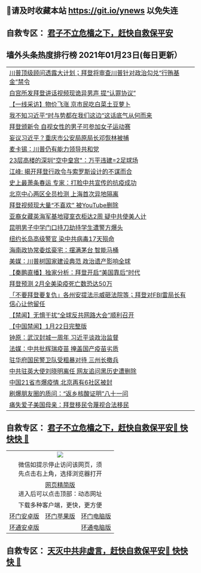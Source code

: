 ## 📩请及时收藏本站 https://git.io/ynews 以免失连</a>
## 自救专区： [君子不立危樯之下，赶快自救保平安 ](https://github.com/pwgy/td/blob/master/README.md)

## 墙外头条热度排行榜 2021年01月23日(每日更新）

 <table>
<tr><td colspan="2" align="left"><a href="https://xpzkndbkq.azureedge.net/?name=c1272222&key=qfahckuvbefdvfja&from=gy2">川普顶级顾问透露大计划；拜登将审查川普针对政治勾兑“行贿基金”禁令</a></td></tr>
<tr><td colspan="2" align="left"><a href="https://xpzkndbkq.azureedge.net/?name=c1272286&key=qfahckuvbefdvfja&from=gy2">白宫所发拜登讲话视频现诡异男声 提“认罪协议”</a></td></tr>
<tr><td colspan="2" align="left"><a href="https://xpzkndbkq.azureedge.net/?name=c1272264&key=qfahckuvbefdvfja&from=gy2">【一线采访】物价飞涨 京市民吃白菜土豆萝卜</a></td></tr>
<tr><td colspan="2" align="left"><a href="https://xpzkndbkq.azureedge.net/?name=c1272265&key=qfahckuvbefdvfja&from=gy2">我不知习近平“时与势都在我们这边”这话底气从何而来</a></td></tr>
<tr><td colspan="2" align="left"><a href="https://xpzkndbkq.azureedge.net/?name=c1272284&key=qfahckuvbefdvfja&from=gy2">拜登颁新令 自视女性的男子可参加女子运动赛</a></td></tr>
<tr><td colspan="2" align="left"><a href="https://xpzkndbkq.azureedge.net/?name=c1272300&key=qfahckuvbefdvfja&from=gy2">妄议习近平？重庆市公安局原局长邓恢林被捕</a></td></tr>
<tr><td colspan="2" align="left"><a href="https://xpzkndbkq.azureedge.net/?name=c1272277&key=qfahckuvbefdvfja&from=gy2">麦卡锡：川普仍有能力领导共和党</a></td></tr>
<tr><td colspan="2" align="left"><a href="https://xpzkndbkq.azureedge.net/?name=c1272242&key=qfahckuvbefdvfja&from=gy2">23层高楼的深圳&quot;空中皇宫&quot;：万平违建=2足球场</a></td></tr>
<tr><td colspan="2" align="left"><a href="https://xpzkndbkq.azureedge.net/?name=c1272288&key=qfahckuvbefdvfja&from=gy2">江峰: 揭开拜登行政令与索罗斯设计的不谋而合</a></td></tr>
<tr><td colspan="2" align="left"><a href="https://xpzkndbkq.azureedge.net/?name=c1272241&key=qfahckuvbefdvfja&from=gy2">史上最萧条春运 专家：打脸中共宣传的抗疫成功</a></td></tr>
<tr><td colspan="2" align="left"><a href="https://xpzkndbkq.azureedge.net/?name=c1272291&key=qfahckuvbefdvfja&from=gy2">北京中心两区全员检测 上海首次异地隔离</a></td></tr>
<tr><td colspan="2" align="left"><a href="https://xpzkndbkq.azureedge.net/?name=c1272299&key=qfahckuvbefdvfja&from=gy2">拜登视频现大量“不喜欢” 被YouTube删除</a></td></tr>
<tr><td colspan="2" align="left"><a href="https://xpzkndbkq.azureedge.net/?name=c1272259&key=qfahckuvbefdvfja&from=gy2">亚裔女藏英海军基地寝室衣柜达2周 疑中共使美人计</a></td></tr>
<tr><td colspan="2" align="left"><a href="https://xpzkndbkq.azureedge.net/?name=c1272281&key=qfahckuvbefdvfja&from=gy2">昆明男子中学门口持刀劫持学生遭警方爆头</a></td></tr>
<tr><td colspan="2" align="left"><a href="https://xpzkndbkq.azureedge.net/?name=c1272287&key=qfahckuvbefdvfja&from=gy2">纽约长岛高级警官 染中共病毒17天殒命</a></td></tr>
<tr><td colspan="2" align="left"><a href="https://xpzkndbkq.azureedge.net/?name=c1272236&key=qfahckuvbefdvfja&from=gy2">海南政协常委炫豪宅：摆满茅台 智能马桶</a></td></tr>
<tr><td colspan="2" align="left"><a href="https://xpzkndbkq.azureedge.net/?name=c1272289&key=qfahckuvbefdvfja&from=gy2">美媒：川普树国家建设典范 政治遗产影响全球</a></td></tr>
<tr><td colspan="2" align="left"><a href="https://xpzkndbkq.azureedge.net/?name=c1272292&key=qfahckuvbefdvfja&from=gy2">【秦鹏直播】独家分析：拜登开启“美国靠后”时代</a></td></tr>
<tr><td colspan="2" align="left"><a href="https://xpzkndbkq.azureedge.net/?name=c1272280&key=qfahckuvbefdvfja&from=gy2">拜登预测 2月全美染疫死亡数恐达50万</a></td></tr>
<tr><td colspan="2" align="left"><a href="https://xpzkndbkq.azureedge.net/?name=c1272252&key=qfahckuvbefdvfja&from=gy2">「不要拜登要复仇」各州安提法示威砸法院等；拜登对FBI雷局长有信心让他留任</a></td></tr>
<tr><td colspan="2" align="left"><a href="https://xpzkndbkq.azureedge.net/?name=c1272209&key=qfahckuvbefdvfja&from=gy2">【禁闻】无惧干扰“全球反共网路大会”顺利召开</a></td></tr>
<tr><td colspan="2" align="left"><a href="https://xpzkndbkq.azureedge.net/?name=c1272220&key=qfahckuvbefdvfja&from=gy2">【中国禁闻】1月22日完整版</a></td></tr>
<tr><td colspan="2" align="left"><a href="https://xpzkndbkq.azureedge.net/?name=c1272247&key=qfahckuvbefdvfja&from=gy2">钟原：武汉封城一周年 习近平谈政治监督</a></td></tr>
<tr><td colspan="2" align="left"><a href="https://xpzkndbkq.azureedge.net/?name=c1272290&key=qfahckuvbefdvfja&from=gy2">法媒：中共批辉瑞疫苗 掩盖国产疫苗劣质</a></td></tr>
<tr><td colspan="2" align="left"><a href="https://xpzkndbkq.azureedge.net/?name=c1272276&key=qfahckuvbefdvfja&from=gy2">驻华府国民警卫队受粗暴对待 三州长撤兵</a></td></tr>
<tr><td colspan="2" align="left"><a href="https://xpzkndbkq.azureedge.net/?name=c1272219&key=qfahckuvbefdvfja&from=gy2">中共驻英大使刘晓明离任 网友追问黑历史遭删除</a></td></tr>
<tr><td colspan="2" align="left"><a href="https://xpzkndbkq.azureedge.net/?name=c1272237&key=qfahckuvbefdvfja&from=gy2">中国21省市爆疫情 北京再有6社区被封</a></td></tr>
<tr><td colspan="2" align="left"><a href="https://xpzkndbkq.azureedge.net/?name=c1272256&key=qfahckuvbefdvfja&from=gy2">刷爆朋友圈的质问：“返乡核酸证明”八十一问</a></td></tr>
<tr><td colspan="2" align="left"><a href="https://xpzkndbkq.azureedge.net/?name=c1272275&key=qfahckuvbefdvfja&from=gy2">痛失爱子美国母亲：拜登移民令蔑视合法移民</a></td></tr>
</table>


 ## 自救专区： [君子不立危樯之下，赶快自救保平安🍎 快快快 📩](https://github.com/pwgy/td/blob/master/README.md)
 
<table>
  <tr>
    <td colspan="3" align="center"><img src="https://cdn.jsdelivr.net/gh/opipe/up/oGate65.jpg"/></td>
  </tr>
  <tr>
    <td colspan="3" align="center">微信如提示停止访问该网页，须<br/>先点击右上角，选择浏览器打开</td>
  <tr>
  <tr>
    <td colspan="3" align="center"><a href="https://gitcdn.xyz/cdn/otiny/up/master/show005.htm">网页精简版</a><br/>进入后可以点击顶部：动态网址</td>
  </tr>
  <tr>
    <td colspan="3" align="center">下载多种客户端，更快，更方便</td>
  <tr>
  <tr>
    <td align="center"><a href="https://cdn.jsdelivr.net/gh/opipe/up/oGatea.apk">环门安卓版</a></td>
    <td align="center"><a href="https://x.co/odisk">环门苹果版</a></td>
    <td align="center"><a href="https://cdn.jsdelivr.net/gh/opipe/up/oGate.zip">环门电脑版</a></td>
  </tr>
  <tr>
    <td align="center"><a href="https://cdn.jsdelivr.net/gh/opipe/up/oPipe.apk">环通安卓版</a></td>
    <td align="center"></td>
    <td align="center"><a href="https://raw.githubusercontent.com/opipe/up/master/oPipe.zip">环通电脑版</a></td>
  </tr>
  
</table>


 ## 自救专区： [天灭中共非虚言，赶快自救保平安🍎 快快快 📩](https://github.com/pwgy/td/blob/master/README.md)
